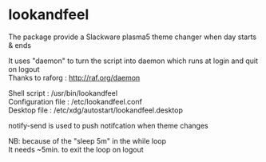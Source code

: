 # lookandfeel


The package provide a Slackware plasma5 theme changer when day starts & ends  

It uses "daemon" to turn the script into daemon
which runs at login and quit on logout  
Thanks to raforg : http://raf.org/daemon

Shell script : /usr/bin/lookandfeel  
Configuration file : /etc/lookandfeel.conf  
Desktop file : /etc/xdg/autostart/lookandfeel.desktop

notify-send is used to push notifcation when theme changes

NB: because of the "sleep 5m" in the while loop  
It needs ~5min. to exit the loop on logout
